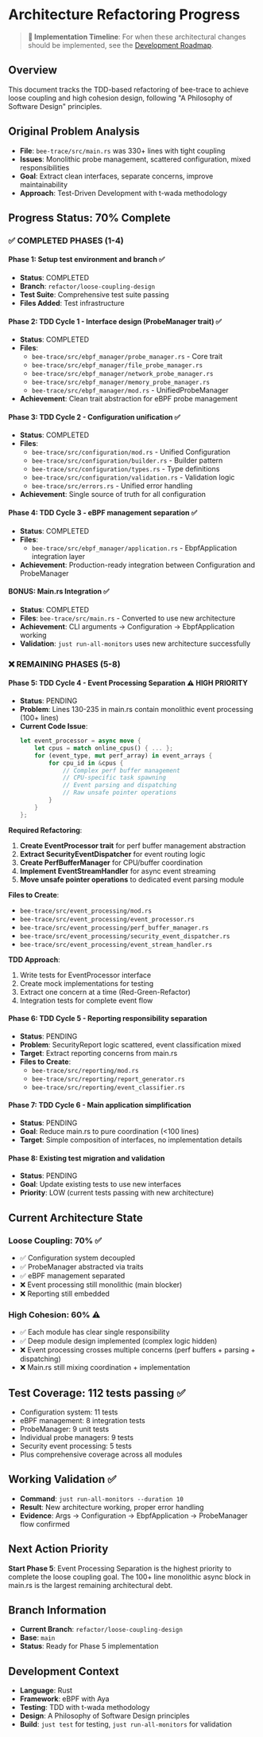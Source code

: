 # Architecture Refactoring Progress

> **📅 Implementation Timeline**: For when these architectural changes should be implemented, see the [Development Roadmap](development-roadmap.md#implementation-timeline-integration).

## Overview
This document tracks the TDD-based refactoring of bee-trace to achieve loose coupling and high cohesion design, following "A Philosophy of Software Design" principles.

## Original Problem Analysis
- **File**: `bee-trace/src/main.rs` was 330+ lines with tight coupling
- **Issues**: Monolithic probe management, scattered configuration, mixed responsibilities
- **Goal**: Extract clean interfaces, separate concerns, improve maintainability
- **Approach**: Test-Driven Development with t-wada methodology

## Progress Status: 70% Complete

### ✅ COMPLETED PHASES (1-4)

#### Phase 1: Setup test environment and branch ✅
- **Status**: COMPLETED
- **Branch**: `refactor/loose-coupling-design` 
- **Test Suite**: Comprehensive test suite passing
- **Files Added**: Test infrastructure

#### Phase 2: TDD Cycle 1 - Interface design (ProbeManager trait) ✅
- **Status**: COMPLETED
- **Files**: 
  - `bee-trace/src/ebpf_manager/probe_manager.rs` - Core trait
  - `bee-trace/src/ebpf_manager/file_probe_manager.rs`
  - `bee-trace/src/ebpf_manager/network_probe_manager.rs`
  - `bee-trace/src/ebpf_manager/memory_probe_manager.rs`
  - `bee-trace/src/ebpf_manager/mod.rs` - UnifiedProbeManager
- **Achievement**: Clean trait abstraction for eBPF probe management

#### Phase 3: TDD Cycle 2 - Configuration unification ✅
- **Status**: COMPLETED
- **Files**:
  - `bee-trace/src/configuration/mod.rs` - Unified Configuration
  - `bee-trace/src/configuration/builder.rs` - Builder pattern
  - `bee-trace/src/configuration/types.rs` - Type definitions
  - `bee-trace/src/configuration/validation.rs` - Validation logic
  - `bee-trace/src/errors.rs` - Unified error handling
- **Achievement**: Single source of truth for all configuration

#### Phase 4: TDD Cycle 3 - eBPF management separation ✅  
- **Status**: COMPLETED
- **Files**:
  - `bee-trace/src/ebpf_manager/application.rs` - EbpfApplication integration layer
- **Achievement**: Production-ready integration between Configuration and ProbeManager

#### BONUS: Main.rs Integration ✅
- **Status**: COMPLETED  
- **Files**: `bee-trace/src/main.rs` - Converted to use new architecture
- **Achievement**: CLI arguments → Configuration → EbpfApplication working
- **Validation**: `just run-all-monitors` uses new architecture successfully

### ❌ REMAINING PHASES (5-8)

#### Phase 5: TDD Cycle 4 - Event Processing Separation ⚠️ HIGH PRIORITY
- **Status**: PENDING
- **Problem**: Lines 130-235 in main.rs contain monolithic event processing (100+ lines)
- **Current Code Issue**:
  ```rust
  let event_processor = async move {
      let cpus = match online_cpus() { ... };
      for (event_type, mut perf_array) in event_arrays {
          for cpu_id in &cpus {
              // Complex perf buffer management
              // CPU-specific task spawning  
              // Event parsing and dispatching
              // Raw unsafe pointer operations
          }
      }
  };
  ```

**Required Refactoring**:
1. **Create EventProcessor trait** for perf buffer management abstraction
2. **Extract SecurityEventDispatcher** for event routing logic  
3. **Create PerfBufferManager** for CPU/buffer coordination
4. **Implement EventStreamHandler** for async event streaming
5. **Move unsafe pointer operations** to dedicated event parsing module

**Files to Create**:
- `bee-trace/src/event_processing/mod.rs`
- `bee-trace/src/event_processing/event_processor.rs` 
- `bee-trace/src/event_processing/perf_buffer_manager.rs`
- `bee-trace/src/event_processing/security_event_dispatcher.rs`
- `bee-trace/src/event_processing/event_stream_handler.rs`

**TDD Approach**:
1. Write tests for EventProcessor interface
2. Create mock implementations for testing
3. Extract one concern at a time (Red-Green-Refactor)
4. Integration tests for complete event flow

#### Phase 6: TDD Cycle 5 - Reporting responsibility separation
- **Status**: PENDING  
- **Problem**: SecurityReport logic scattered, event classification mixed
- **Target**: Extract reporting concerns from main.rs
- **Files to Create**:
  - `bee-trace/src/reporting/mod.rs`
  - `bee-trace/src/reporting/report_generator.rs`
  - `bee-trace/src/reporting/event_classifier.rs`

#### Phase 7: TDD Cycle 6 - Main application simplification  
- **Status**: PENDING
- **Goal**: Reduce main.rs to pure coordination (<100 lines)
- **Target**: Simple composition of interfaces, no implementation details

#### Phase 8: Existing test migration and validation
- **Status**: PENDING
- **Goal**: Update existing tests to use new interfaces
- **Priority**: LOW (current tests passing with new architecture)

## Current Architecture State

### Loose Coupling: 70% ✅
- ✅ Configuration system decoupled
- ✅ ProbeManager abstracted via traits
- ✅ eBPF management separated  
- ❌ Event processing still monolithic (main blocker)
- ❌ Reporting still embedded

### High Cohesion: 60% ⚠️
- ✅ Each module has clear single responsibility
- ✅ Deep module design implemented (complex logic hidden)
- ❌ Event processing crosses multiple concerns (perf buffers + parsing + dispatching)
- ❌ Main.rs still mixing coordination + implementation

## Test Coverage: 112 tests passing ✅
- Configuration system: 11 tests
- eBPF management: 8 integration tests  
- ProbeManager: 9 unit tests
- Individual probe managers: 9 tests
- Security event processing: 5 tests
- Plus comprehensive coverage across all modules

## Working Validation ✅
- **Command**: `just run-all-monitors --duration 10` 
- **Result**: New architecture working, proper error handling
- **Evidence**: Args → Configuration → EbpfApplication → ProbeManager flow confirmed

## Next Action Priority
**Start Phase 5**: Event Processing Separation is the highest priority to complete the loose coupling goal. The 100+ line monolithic async block in main.rs is the largest remaining architectural debt.

## Branch Information
- **Current Branch**: `refactor/loose-coupling-design`
- **Base**: `main`
- **Status**: Ready for Phase 5 implementation

## Development Context
- **Language**: Rust
- **Framework**: eBPF with Aya
- **Testing**: TDD with t-wada methodology
- **Design**: A Philosophy of Software Design principles
- **Build**: `just test` for testing, `just run-all-monitors` for validation